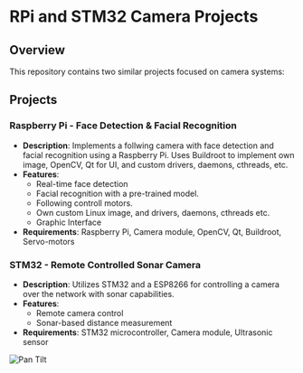 # RPi and STM32 Camera Projects

## Overview

This repository contains two similar projects focused on camera systems:
## Projects

### Raspberry Pi - Face Detection & Facial Recognition

- **Description**: Implements a follwing camera with face detection and facial recognition using a Raspberry Pi. Uses Buildroot to implement own image, OpenCV, Qt for UI, and custom drivers, daemons, cthreads, etc. 
- **Features**:
  - Real-time face detection
  - Facial recognition with a pre-trained model.
  - Following controll motors.
  - Own custom Linux image, and drivers, daemons, cthreads etc.
  - Graphic Interface
- **Requirements**: Raspberry Pi, Camera module, OpenCV, Qt, Buildroot, Servo-motors


### STM32 - Remote Controlled Sonar Camera

- **Description**: Utilizes STM32 and a ESP8266 for controlling a camera over the network with sonar capabilities.
- **Features**:
  - Remote camera control
  - Sonar-based distance measurement
- **Requirements**: STM32 microcontroller, Camera module, Ultrasonic sensor

![Pan Tilt]([images/fac-v-animation.gif](https://global.discourse-cdn.com/business6/uploads/pimoroni/original/2X/0/02fd332b0c3c3cccf567e4244dc357189fadec11.gif))
